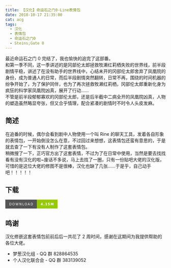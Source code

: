 ```yaml
---
title: 【汉化】命运石之门0-Line表情包
date: 2018-10-17 21:35:00
cat: acg
tags:
  - 汉化
  - 表情包
  - 命运石之门0
  - Steins;Gate 0
---
```


最近命运石之门 0 完结了，我也愉快的追完了这部番。<br>
和第一季不同，这一季讲述的是冈部伦太郎拯救牧濑红莉栖失败的世界线，前半段剧情平稳，讲述了在没有助手的世界线中，心结未开的冈部伦太郎舍弃了凤凰院的身份，成为普通人的日常，而后半段剧情突然翻转，日常不再，围绕的时间机器的纷争开始了，为了保护同伴，也为了再次拯救牧濑红莉栖，冈部伦太郎重新化身为疯狂的科学家凤凰院凶真，展开了行动……<br>
不管是前半段郁郁寡欢的冈部伦太郎，还是后半截中二病全开的凤凰院凶真，人物的塑造虽然略显夸张，但又合乎情理，配合紧凑的剧情时不时令人头皮发麻。

## 简述

在追番的时候，偶尔会看到剧中人物使用一个叫 Rine 的聊天工具，发着各自形象的表情包，一开始倒没怎么在意，不过回过来想想，这表情包还蛮有意思的，于是就去查了一下有没有人制作了这套表情包。<br>
稍微搜了一下，正巧官方出了这套表情，不过为了在日常中使用，当然是要去找找看有没有汉化的啦~废话不多说，马上去找了一圈，只有一份贴吧大佬的汉化版，可惜的是这位大佬的修图不是很棒，汉化也缺了几张……于是乎，自己动手吧！！！！！

## 下载

[<svg xmlns="http://www.w3.org/2000/svg" xmlns:xlink="http://www.w3.org/1999/xlink" width="164" height="28"><g shape-rendering="crispEdges"><path fill="#555" d="M0 0h99v28H0z"/><path fill="#97ca00" d="M99 0h65v28H99z"/></g><g fill="#fff" text-anchor="middle" font-family="DejaVu Sans,Verdana,Geneva,sans-serif" font-size="100"> <text x="495" y="175" transform="scale(.1)" textLength="750">DOWNLOAD</text><text x="1315" y="175" font-weight="bold" transform="scale(.1)" textLength="410">4.15M</text></g> </svg>](https://github.com/LuckyRabbitFeet/rabbitfeet.net/raw/master/res/%E6%B1%89%E5%8C%96_%E5%91%BD%E8%BF%90%E7%9F%B3%E4%B9%8B%E9%97%A80_Line%E8%A1%A8%E6%83%85%E5%8C%85/SGface_o%E6%B1%89%E5%8C%96%E7%89%88.rar)

## 鸣谢

汉化修嵌这套表情包前前后后一共花了 2 周时间，感谢在这期间为我提供帮助的各位大佬。

- 梦葱汉化组 - QQ 群 828864535
- 个人汉化联合会 - QQ 群 383139052
